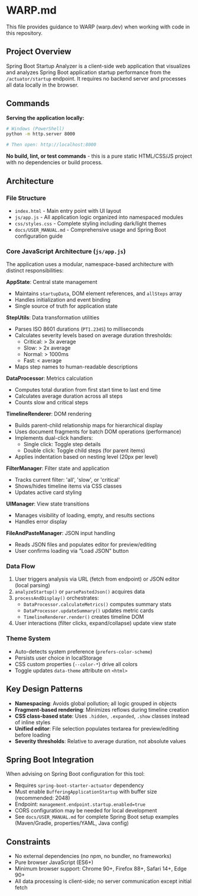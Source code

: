 # WARP.md

This file provides guidance to WARP (warp.dev) when working with code in this repository.

## Project Overview

Spring Boot Startup Analyzer is a client-side web application that visualizes and analyzes Spring Boot application startup performance from the `/actuator/startup` endpoint. It requires no backend server and processes all data locally in the browser.

## Commands

**Serving the application locally:**
```bash
# Windows (PowerShell)
python -m http.server 8000

# Then open: http://localhost:8000
```

**No build, lint, or test commands** - this is a pure static HTML/CSS/JS project with no dependencies or build process.

## Architecture

### File Structure
- `index.html` - Main entry point with UI layout
- `js/app.js` - All application logic organized into namespaced modules
- `css/styles.css` - Complete styling including dark/light themes
- `docs/USER_MANUAL.md` - Comprehensive usage and Spring Boot configuration guide

### Core JavaScript Architecture (`js/app.js`)

The application uses a modular, namespace-based architecture with distinct responsibilities:

**AppState**: Central state management
- Maintains `startupData`, DOM element references, and `allSteps` array
- Handles initialization and event binding
- Single source of truth for application state

**StepUtils**: Data transformation utilities
- Parses ISO 8601 durations (`PT1.234S`) to milliseconds
- Calculates severity levels based on average duration thresholds:
  - Critical: > 3x average
  - Slow: > 2x average
  - Normal: > 1000ms
  - Fast: < average
- Maps step names to human-readable descriptions

**DataProcessor**: Metrics calculation
- Computes total duration from first start time to last end time
- Calculates average duration across all steps
- Counts slow and critical steps

**TimelineRenderer**: DOM rendering
- Builds parent-child relationship maps for hierarchical display
- Uses document fragments for batch DOM operations (performance)
- Implements dual-click handlers:
  - Single click: Toggle step details
  - Double click: Toggle child steps (for parent items)
- Applies indentation based on nesting level (20px per level)

**FilterManager**: Filter state and application
- Tracks current filter: 'all', 'slow', or 'critical'
- Shows/hides timeline items via CSS classes
- Updates active card styling

**UIManager**: View state transitions
- Manages visibility of loading, empty, and results sections
- Handles error display

**FileAndPasteManager**: JSON input handling
- Reads JSON files and populates editor for preview/editing
- User confirms loading via "Load JSON" button

### Data Flow

1. User triggers analysis via URL (fetch from endpoint) or JSON editor (local parsing)
2. `analyzeStartup()` or `parsePastedJson()` acquires data
3. `processAndDisplay()` orchestrates:
   - `DataProcessor.calculateMetrics()` computes summary stats
   - `DataProcessor.updateSummary()` updates metric cards
   - `TimelineRenderer.render()` creates timeline DOM
4. User interactions (filter clicks, expand/collapse) update view state

### Theme System

- Auto-detects system preference (`prefers-color-scheme`)
- Persists user choice in localStorage
- CSS custom properties (`--color-*`) drive all colors
- Toggle updates `data-theme` attribute on `<html>`

## Key Design Patterns

- **Namespacing**: Avoids global pollution; all logic grouped in objects
- **Fragment-based rendering**: Minimizes reflows during timeline creation
- **CSS class-based state**: Uses `.hidden`, `.expanded`, `.show` classes instead of inline styles
- **Unified editor**: File selection populates textarea for preview/editing before loading
- **Severity thresholds**: Relative to average duration, not absolute values

## Spring Boot Integration

When advising on Spring Boot configuration for this tool:
- Requires `spring-boot-starter-actuator` dependency
- Must enable `BufferingApplicationStartup` with buffer size (recommended: 2048)
- Endpoint: `management.endpoint.startup.enabled=true`
- CORS configuration may be needed for local development
- See `docs/USER_MANUAL.md` for complete Spring Boot setup examples (Maven/Gradle, properties/YAML, Java config)

## Constraints

- No external dependencies (no npm, no bundler, no frameworks)
- Pure browser JavaScript (ES6+)
- Minimum browser support: Chrome 90+, Firefox 88+, Safari 14+, Edge 90+
- All data processing is client-side; no server communication except initial fetch
